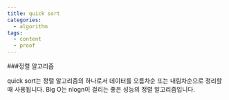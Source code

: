 ```yaml
---
title: quick sort
categories:
  - algorithm
tags:
  - content
  - proof
---
```


###정렬 알고리즘

quick sort는 정렬 알고리즘의 하나로서 
데이터를 오름차순 또는 내림차순으로 정리할 때 사용됩니다.
Big O는 nlogn이 걸리는 좋은 성능의 정렬 알고리즘입니다.



